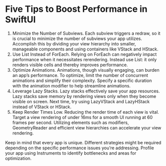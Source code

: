#  Five Tips to Boost Performance in SwiftUI

1. Minimize the Number of Subviews. Each subview triggers a redraw, so it is crucial to minimize the number of subviews your app utilizes. Accomplish this by dividing your view hierarchy into smaller, manageable components and using containers like VStack and HStack.
1. Use List Instead of ForEach. Relying on ForEach can negatively impact performance when it necessitates rerendering. Instead use List: it only renders visible cells and thereby improves performance.
1. Optimize Animations. Animations, though visually engaging, can burden an app’s performance. To optimize, limit the number of concurrent animations and simplify their complexity. Specify a specific duration with the animation modifier to help streamline animations.
1. Leverage Lazy Stacks. Lazy stacks effectively save your app resources. Lazy stacks save memory by rendering views only when they become visible on screen. Next time, try using LazyVStack and LazyHStack instead of VStack or HStack.
1. Keep Render Times Low. Reducing the render time of each view is vital. Target a view rendering of under 16ms for a smooth UI running at 60 frames per second. Utilizing elements such as modifiers, GeometryReader and efficient view hierarchies can accelerate your view rendering.

Keep in mind that every app is unique. Different strategies might be required depending on the specific performance issues you’re addressing. Profile your app using Instruments to identify bottlenecks and areas for optimization.

